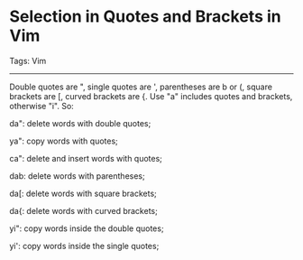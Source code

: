 # Selection in Quotes and Brackets in Vim
Tags: Vim

------

Double quotes are ", single quotes are ', parentheses are b or (, square brackets are [, curved brackets are {. Use "a" includes quotes and brackets, otherwise "i". So:

 

da": delete words with double quotes;

ya": copy words with quotes;

ca": delete and insert words with quotes;

dab: delete words with parentheses;

da[: delete words with square brackets;

da{: delete words with curved brackets;

yi": copy words inside the double quotes;

yi': copy words inside the single quotes;